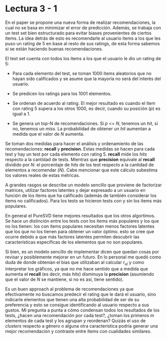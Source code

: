 # Lectura 3 - 1

En el paper se propone una nueva forma de realizar recomendaciones, la cual no se basa en minimizar el error de predicción. Además, se trabaja con un test set bien estructurado para evitar biases provenientes de ciertos ítems. La idea detrás de esto es recomendarle al usuario ítems a los que les puso un rating de 5 en base al resto de sus ratings, de esta forma sabemos si se están haciendo buenas recomendaciones.

El test set cuenta con todos los ítems a los que el usuario le dio un rating de 5:

- Para cada elemento del test, se toman 1000 ítems aleatorios que no hayan sido calificados y se asume que la mayoría no será del interés del usuario.

- Se predicen los ratings para los 1001 elementos.

- Se ordenan de acuerdo al rating. El mejor resultado es cuando el ítem con rating 5 supera a los otros 1000, es decir, cuando su posición (*p*) es igual a 1.

- Se genera un top-N de recomendaciones. Si *p <= N*, tenemos un *hit*, si no, tenemos un *miss*. La probabilidad de obtener un *hit* aumentan a medida que el valor de *N* aumenta.

Se toman dos medidas para hacer el análisis y ordenamiento de las recomendaciones: **recall** y **precision**. Estas medidas se hacen para cada test y hay un test por cada elemento con rating 5. **recall** mide los *hits* respecto a la cantidad de tests. Mientras que **precision** equivale al **recall** dividido por *N*: el porcentaje de *hits* de los test respecto a la cantidad de elementos a recomendar (*N*). Cabe mencionar que este cálculo subestima los valores reales de estas métricas.

A grandes rasgos se describe un modelo sencillo que proviene de factorizar matrices, utilizar factores latentes y dejar expresado a un usuario en función de los ítems que ha calificado (además de también considerar los ítems no calificados). Para los tests se hicieron tests con y sin los ítems más populares.

En general el PureSVD tiene mejores resultados que los otros algortimos. Se hace un distinción entre los tests con los ítems más populares y los que no los tienen: los con ítems populares necesitan menos factores latentes que los que no los tienen para obtener un valor óptimo. esto se cree que ocurre debido a que más factores latentes permiten descubrir las características específicas de los elementos que no son populares.

Si bien, es un modelo sencillo de implementar dicen que quedan cosas por revisar y posiblemente mejorar en un futuro. En lo personal me quedó como duda de donde obtenían el bias que utilizaban al calcular *r<sub>ui</sub>* y como interpretar los gráficos, ya que no me hace sentido que a medida que aumenta el **recall** (es decir, más *hits*) disminuya la **precision** (asumiendo que el valor de *N* se mantiene, si no es así, tiene sentido).

Es un buen approach al problema de recomendaciones ya que efectivamente no buscamos predecir el rating que le dará el usuario, sino indicarle elementos que tienen una alta probabilidad de ser de su preferencia y esto se consigue identificando al usuario respecto a sus gustos. Mi pregunta a punta a cómo condensan todos los resultados de los tests, ¿hacen una recomendación por cada test?, ¿toman los primeros *m* elementos de cada test y los agrupan y reordenan? Quizás el uso de *clusters* respecto a género o alguna otra característica podría generar una mejor recomendación y contraste entre ítems con cualidades similares.
